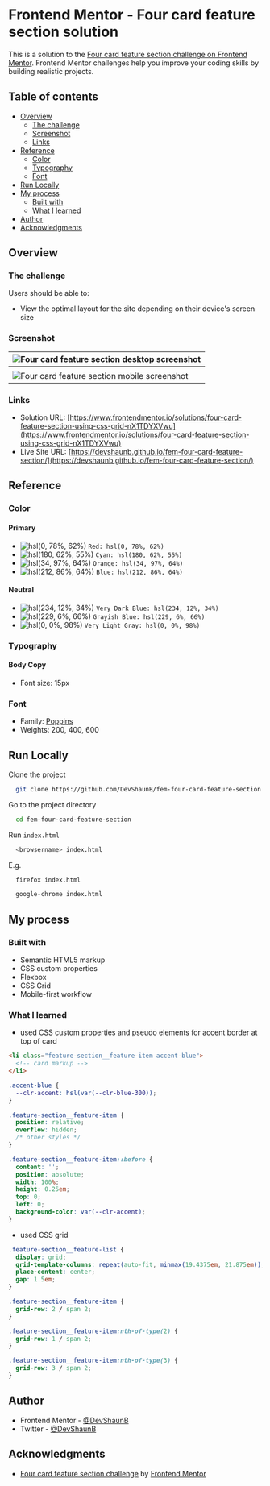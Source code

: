 # Frontend Mentor - Four card feature section solution

This is a solution to the [Four card feature section challenge on Frontend Mentor](https://www.frontendmentor.io/challenges/four-card-feature-section-weK1eFYK). Frontend Mentor challenges help you improve your coding skills by building realistic projects.

## Table of contents

- [Overview](#overview)
  - [The challenge](#the-challenge)
  - [Screenshot](#screenshot)
  - [Links](#links)
- [Reference](#reference)
  - [Color](#color)
  - [Typography](#typography)
  - [Font](#font)
- [Run Locally](#run-locally)
- [My process](#my-process)
  - [Built with](#built-with)
  - [What I learned](#what-i-learned)
- [Author](#author)
- [Acknowledgments](#acknowledgments)

## Overview

### The challenge

Users should be able to:

- View the optimal layout for the site depending on their device's screen size

### Screenshot

| ![Four card feature section desktop screenshot](https://devshaunb.github.io/fem-four-card-feature-section/screenshots/desktop.png) |
| - |
||
| ![Four card feature section mobile screenshot](https://devshaunb.github.io/fem-four-card-feature-section/screenshots/mobile.png)   |

### Links

- Solution URL: [https://www.frontendmentor.io/solutions/four-card-feature-section-using-css-grid-nX1TDYXVwu](https://www.frontendmentor.io/solutions/four-card-feature-section-using-css-grid-nX1TDYXVwu)
- Live Site URL: [https://devshaunb.github.io/fem-four-card-feature-section/](https://devshaunb.github.io/fem-four-card-feature-section/)

## Reference

### Color

#### Primary

- ![hsl(0, 78%, 62%)](https://via.placeholder.com/10/ea5353?text=+) `Red: hsl(0, 78%, 62%)`
- ![hsl(180, 62%, 55%)](https://via.placeholder.com/10/45d3d3?text=+) `Cyan: hsl(180, 62%, 55%)`
- ![hsl(34, 97%, 64%)](https://via.placeholder.com/10/fcaf4a?text=+) `Orange: hsl(34, 97%, 64%)`
- ![hsl(212, 86%, 64%)](https://via.placeholder.com/10/549ef2?text=+) `Blue: hsl(212, 86%, 64%)`

#### Neutral

- ![hsl(234, 12%, 34%)](https://via.placeholder.com/10/4c4e61?text=+) `Very Dark Blue: hsl(234, 12%, 34%)`
- ![hsl(229, 6%, 66%)](https://via.placeholder.com/10/a3a5ae?text=+) `Grayish Blue: hsl(229, 6%, 66%)`
- ![hsl(0, 0%, 98%)](https://via.placeholder.com/10/fafafa?text=+) `Very Light Gray: hsl(0, 0%, 98%)`

### Typography

#### Body Copy

- Font size: 15px

### Font

- Family: [Poppins](https://fonts.google.com/specimen/Poppins)
- Weights: 200, 400, 600

## Run Locally

Clone the project

```bash
  git clone https://github.com/DevShaunB/fem-four-card-feature-section.git
```

Go to the project directory

```bash
  cd fem-four-card-feature-section
```

Run `index.html`

```bash
  <browsername> index.html
```

E.g.

```bash
  firefox index.html
```

```bash
  google-chrome index.html
```

## My process

### Built with

- Semantic HTML5 markup
- CSS custom properties
- Flexbox
- CSS Grid
- Mobile-first workflow

### What I learned

- used CSS custom properties and pseudo elements for accent border at top of card

```html
<li class="feature-section__feature-item accent-blue">
  <!-- card markup -->
</li>
```

```css
.accent-blue {
  --clr-accent: hsl(var(--clr-blue-300));
}

.feature-section__feature-item {
  position: relative;
  overflow: hidden;
  /* other styles */
}

.feature-section__feature-item::before {
  content: '';
  position: absolute;
  width: 100%;
  height: 0.25em;
  top: 0;
  left: 0;
  background-color: var(--clr-accent);
}
```

- used CSS grid

```css
.feature-section__feature-list {
  display: grid;
  grid-template-columns: repeat(auto-fit, minmax(19.4375em, 21.875em));
  place-content: center;
  gap: 1.5em;
}

.feature-section__feature-item {
  grid-row: 2 / span 2;
}

.feature-section__feature-item:nth-of-type(2) {
  grid-row: 1 / span 2;
}

.feature-section__feature-item:nth-of-type(3) {
  grid-row: 3 / span 2;
}
```

## Author

- Frontend Mentor - [@DevShaunB](https://www.frontendmentor.io/profile/DevShaunB)
- Twitter - [@DevShaunB](https://www.twitter.com/DevShaunB)

## Acknowledgments

- [Four card feature section challenge](https://www.frontendmentor.io/challenges/four-card-feature-section-weK1eFYK) by [Frontend Mentor](https://www.frontendmentor.io/)
